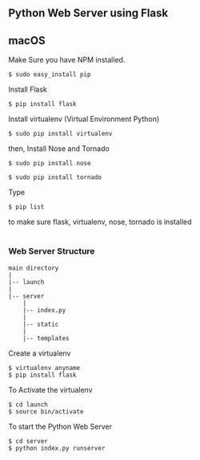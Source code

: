 ## Python Web Server using Flask
## macOS
Make Sure you have NPM installed.

```
$ sudo easy_install pip
```

Install Flask
```
$ pip install flask
```

Install virtualenv (Virtual Environment Python)
```
$ sudo pip install virtualenv
```

then, Install Nose and Tornado
```
$ sudo pip install nose
```
```
$ sudo pip install tornado
```
Type 
```
$ pip list
```
to make sure flask, virtualenv, nose, tornado is installed
<br><br>

### Web Server Structure
```
main directory
|
|-- launch 
|
|-- server
    |
    |-- index.py
    |
    |-- static
    |
    |-- templates
```   
Create a virtualenv
```
$ virtualenv anyname
$ pip install flask
```

To Activate the virtualenv
```
$ cd launch
$ source bin/activate
```

To start the Python Web Server
```
$ cd server
$ python index.py runserver
```
